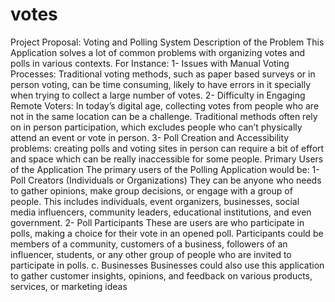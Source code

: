 # votes
Project Proposal:
Voting and Polling System
Description of the Problem
This Application solves a lot of common problems with organizing votes and polls in various contexts. For Instance:
1- Issues with Manual Voting Processes: Traditional voting methods, such as paper based surveys or in person voting, can be time consuming, likely to have errors in it specially when trying to collect a large number of votes.
2- Difficulty in Engaging Remote Voters: In today’s digital age, collecting votes from people who are not in the same location can be a challenge. Traditional methods often rely on in person participation, which excludes people who can’t physically attend an event or vote in person.
3- Poll Creation and Accessibility problems: creating polls and voting sites in person can require a bit of effort and space which can be really inaccessible for some people.
Primary Users of the Application
The primary users of the Polling Application would be: 1- Poll Creators (Individuals or Organizations)
They can be anyone who needs to gather opinions, make group decisions, or engage with a group of people. This includes individuals, event organizers, businesses, social media influencers, community leaders, educational institutions, and even government.
2- Poll Participants
These are users are who participate in polls, making a choice for their vote in an opened poll. Participants could be members of a community, customers of a business, followers of an influencer, students, or any other group of people who are invited to participate in polls.
c. Businesses
Businesses could also use this application to gather customer insights, opinions, and feedback on various products, services, or marketing ideas

